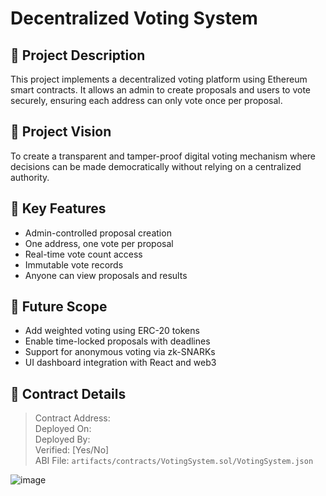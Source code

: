 # Decentralized Voting System

## 📌 Project Description
This project implements a decentralized voting platform using Ethereum smart contracts. It allows an admin to create proposals and users to vote securely, ensuring each address can only vote once per proposal.

## 🚀 Project Vision
To create a transparent and tamper-proof digital voting mechanism where decisions can be made democratically without relying on a centralized authority.

## 🔑 Key Features
- Admin-controlled proposal creation
- One address, one vote per proposal
- Real-time vote count access
- Immutable vote records
- Anyone can view proposals and results

## 🔮 Future Scope
- Add weighted voting using ERC-20 tokens
- Enable time-locked proposals with deadlines
- Support for anonymous voting via zk-SNARKs
- UI dashboard integration with React and web3

## 🧾 Contract Details
> Contract Address:  
> Deployed On:  
> Deployed By:  
> Verified: [Yes/No]  
> ABI File: `artifacts/contracts/VotingSystem.sol/VotingSystem.json`  


![image](https://github.com/user-attachments/assets/6a93f022-490f-4584-b8a4-7eb69d6691b0)
